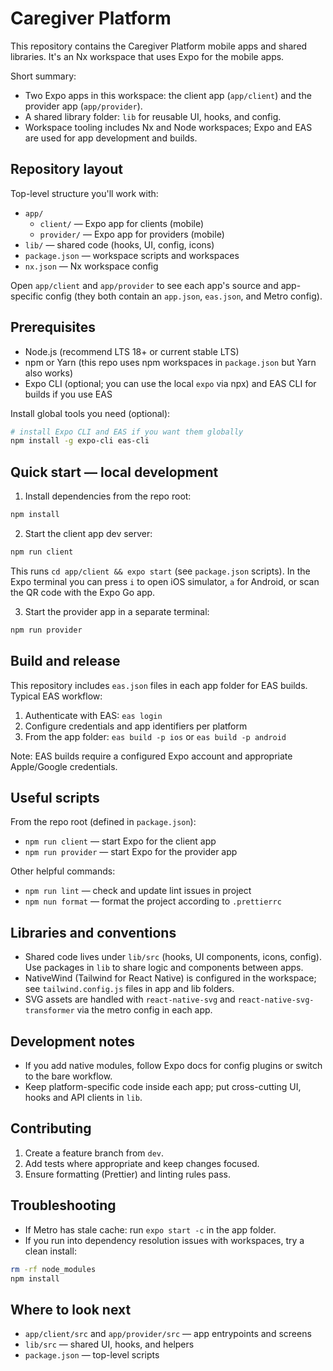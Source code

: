 # Caregiver Platform

This repository contains the Caregiver Platform mobile apps and shared libraries. It's an Nx workspace that uses Expo for the mobile apps.

Short summary:

- Two Expo apps in this workspace: the client app (`app/client`) and the provider app (`app/provider`).
- A shared library folder: `lib` for reusable UI, hooks, and config.
- Workspace tooling includes Nx and Node workspaces; Expo and EAS are used for app development and builds.

## Repository layout

Top-level structure you'll work with:

- `app/`
  - `client/` — Expo app for clients (mobile)
  - `provider/` — Expo app for providers (mobile)
- `lib/` — shared code (hooks, UI, config, icons)
- `package.json` — workspace scripts and workspaces
- `nx.json` — Nx workspace config

Open `app/client` and `app/provider` to see each app's source and app-specific config (they both contain an `app.json`, `eas.json`, and Metro config).

## Prerequisites

- Node.js (recommend LTS 18+ or current stable LTS)
- npm or Yarn (this repo uses npm workspaces in `package.json` but Yarn also works)
- Expo CLI (optional; you can use the local `expo` via npx) and EAS CLI for builds if you use EAS

Install global tools you need (optional):

```bash
# install Expo CLI and EAS if you want them globally
npm install -g expo-cli eas-cli
```

## Quick start — local development

1. Install dependencies from the repo root:

```bash
npm install
```

2. Start the client app dev server:

```bash
npm run client
```

This runs `cd app/client && expo start` (see `package.json` scripts). In the Expo terminal you can press `i` to open iOS simulator, `a` for Android, or scan the QR code with the Expo Go app.

3. Start the provider app in a separate terminal:

```bash
npm run provider
```

## Build and release

This repository includes `eas.json` files in each app folder for EAS builds. Typical EAS workflow:

1. Authenticate with EAS: `eas login`
2. Configure credentials and app identifiers per platform
3. From the app folder: `eas build -p ios` or `eas build -p android`

Note: EAS builds require a configured Expo account and appropriate Apple/Google credentials.

## Useful scripts

From the repo root (defined in `package.json`):

- `npm run client` — start Expo for the client app
- `npm run provider` — start Expo for the provider app

Other helpful commands:

- `npm run lint` — check and update lint issues in project
- `npm nun format` — format the project according to `.prettierrc`

## Libraries and conventions

- Shared code lives under `lib/src` (hooks, UI components, icons, config). Use packages in `lib` to share logic and components between apps.
- NativeWind (Tailwind for React Native) is configured in the workspace; see `tailwind.config.js` files in app and lib folders.
- SVG assets are handled with `react-native-svg` and `react-native-svg-transformer` via the metro config in each app.

## Development notes

- If you add native modules, follow Expo docs for config plugins or switch to the bare workflow.
- Keep platform-specific code inside each app; put cross-cutting UI, hooks and API clients in `lib`.

## Contributing

1. Create a feature branch from `dev`.
2. Add tests where appropriate and keep changes focused.
3. Ensure formatting (Prettier) and linting rules pass.

## Troubleshooting

- If Metro has stale cache: run `expo start -c` in the app folder.
- If you run into dependency resolution issues with workspaces, try a clean install:

```bash
rm -rf node_modules
npm install
```

## Where to look next

- `app/client/src` and `app/provider/src` — app entrypoints and screens
- `lib/src` — shared UI, hooks, and helpers
- `package.json` — top-level scripts
